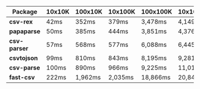 | Package | 10x10K | 100x10K | 10x100K | 100x100K | 10x1000K 
|---------|---|---|---|---|---
| **csv-rex** | 42ms | 352ms | 379ms | 3,478ms | 4,149ms 
| **papaparse** | 50ms | 385ms | 444ms | 3,851ms | 4,376ms 
| **csv-parser** | 57ms | 568ms | 577ms | 6,088ms | 6,445ms 
| **csvtojson** | 99ms | 810ms | 843ms | 8,195ms | 9,281ms 
| **csv-parse** | 100ms | 890ms | 966ms | 9,225ms | 11,015ms 
| **fast-csv** | 222ms | 1,962ms | 2,035ms | 18,866ms | 20,844ms 
